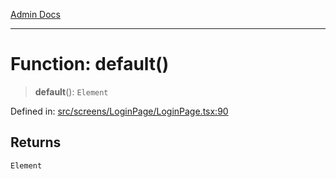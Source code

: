 [Admin Docs](/)

***

# Function: default()

> **default**(): `Element`

Defined in: [src/screens/LoginPage/LoginPage.tsx:90](https://github.com/PalisadoesFoundation/talawa-admin/blob/main/src/screens/LoginPage/LoginPage.tsx#L90)

## Returns

`Element`
